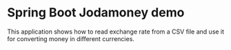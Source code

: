# Spring Boot Jodamoney demo
This application shows how to read exchange rate from a CSV file and use it for converting money in different currencies.
